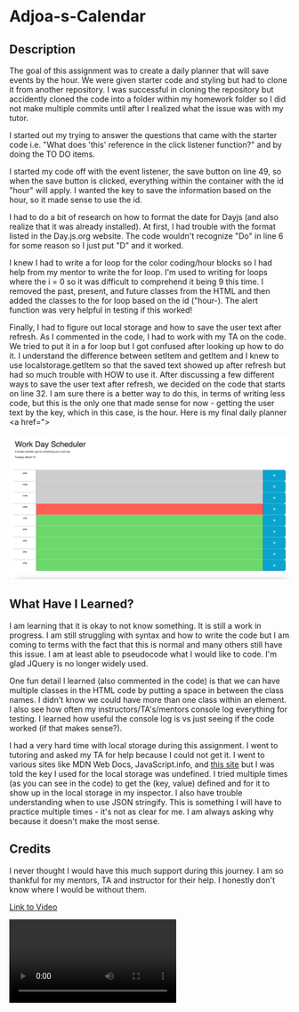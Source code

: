 # Adjoa-s-Calendar

## Description
The goal of this assignment was to create a daily planner that will save events by the hour. We were given starter code and styling but had to clone it from another repository. I was successful in cloning the repository but accidently cloned the code into a folder within my homework folder so I did not make multiple commits until after I realized what the issue was with my tutor. 

I started out my trying to answer the questions that came with the starter code i.e. "What does 'this' reference in the click listener function?" and by doing the TO DO items. 

I started my code off with the event listener, the save button on line 49, so when the save button is clicked, everything within the container with the id "hour" will apply. I wanted the key to save the information based on the hour, so it made sense to use the id. 

I had to do a bit of research on how to format the date for Dayjs (and also realize that it was already installed). At first, I had trouble with the format listed in the Day.js.org website. The code wouldn't recognize "Do" in line 6 for some reason so I just put "D" and it worked. 

I knew I had to write a for loop for the color coding/hour blocks so I had help from my mentor to write the for loop. I'm used to writing for loops where the i = 0 so it was difficult to comprehend it being 9 this time. I removed the past, present, and future classes from the HTML and then added the classes to the for loop based on the id ("hour-). The alert function was very helpful in testing if this worked! 

Finally, I had to figure out local storage and how to save the user text after refresh. As I commented in the code, I had to work with my TA on the code. We tried to put it in a for loop but I got confused after looking up how to do it. I understand the difference between setItem and getItem and I knew to use localstorage.getItem so that the saved text showed up after refresh but had so much trouble with HOW to use it. After discussing a few different ways to save the user text after refresh, we decided on the code that starts on line 32. I am sure there is a better way to do this, in terms of writing less code, but this is the only one that made sense for now - getting the user text by the key, which in this case, is the hour. Here is my final daily planner <a href=">  

<img src="./Assets/Screenshot 2024-03-12 at 12.47.18 PM.png" alt = "screenshot of my finished assignment">

## What Have I Learned?
I am learning that it is okay to not know something. It is still a work in progress. I am still struggling with syntax and how to write the code but I am coming to terms with the fact that this is normal and many others still have this issue. I am at least able to pseudocode what I would like to code. I'm glad JQuery is no longer widely used. 

One fun detail I learned (also commented in the code) is that we can have multiple classes in the HTML code by putting a space in between the class names. I didn't know we could have more than one class within an element. I also see how often my instructors/TA's/mentors console log everything for testing. I learned how useful the console log is vs just seeing if the code worked (if that makes sense?). 

I had a very hard time with local storage during this assignment. I went to tutoring and asked my TA for help because I could not get it. I went to various sites like MDN Web Docs, JavaScript.info, and <a href="https://blog.logrocket.com/localstorage-javascript-complete-guide/" target="_blank" alt = "javascript guide">this site</a> but I was told the key I used for the local storage was undefined. I tried multiple times (as you can see in the code) to get the (key, value) defined and for it to show up in the local storage in my inspector. I also have trouble understanding when to use JSON stringify. This is something I will have to practice multiple times - it's not as clear for me. I am always asking why because it doesn't make the most sense. 

## Credits
I never thought I would have this much support during this journey. I am so thankful for my mentors, TA and instructor for their help. I honestly don't know where I would be without them.

[Link to Video](./Assets/WorkDay_Scheduler_Screen%20Recording.mov)

<video src="./Assets/WorkDay_Scheduler_Screen Recording.mov" alt = "screen recording of my homework">

